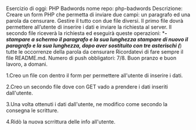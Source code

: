 Esercizio di oggi: PHP Badwords
nome repo: php-badwords
Descrizione: Creare un form PHP che permetta di inviare due campi: un paragrafo ed una parola da censurare.
Gestire il tutto con due file diversi. Il primo file dovrà permettere all’utente di inserire i dati e inviare la richiesta al server.
Il secondo file riceverà la richiesta ed eseguirà queste operazioni: ****- stampare a schermo il paragrafo e la sua lunghezza
stampare di nuovo il paragrafo e la sua lunghezza, dopo aver sostituito con tre asterischi (***) tutte le occorrenze della parola da censurare
Ricordatevi di fare sempre il file README.md.
Numero di push obbligatori: 7/8.
Buon pranzo e buon lavoro, a domani.

1.Creo un file con dentro il form per permettere all'utente di inserire i dati.

2.Creo un secondo file dove con GET vado a prendere i dati inseriti dall'utente.

3.Una volta ottenuti i dati dall'utente, ne modifico come secondo la consegna le scritture.

4.Ridò la nuova scrrittura delle info all'utente.